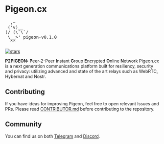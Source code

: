 # Pigeon.cx
<pre>
  ,~
 ('v)__
(/ (\`\`/
 \__>' pigeon-v0.1.0
  ^^
</pre>

[![stars](https://img.shields.io/github/stars/p2pigeon/pigeon-app)](https://github.com/p2pigeon/pigeon-app/stargazers)

**P2PIGEON:** **P**eer-2-Peer **I**nstant **G**roup **E**ncrypted **O**nline **N**etwork
Pigeon.cx is a next generation communications platform built for resiliency, security and privacy: utilizing advanced and state of the art relays such as WebRTC, Hybernat and Nostr.

## Contributing 
If you have ideas for improving Pigeon, feel free to open relevant Issues and PRs. Please read [CONTRIBUTOR.md](https://github.com/P2Pigeon/pigeon-app/blob/master/CONTRIBUTOR.md) before contributing to the repository.

## Community
You can find us on both [Telegram](https://t.me/pigeoncx) and [Discord](https://discord.gg/v9hSz2bxna).
